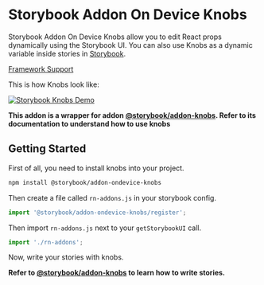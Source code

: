 # Storybook Addon On Device Knobs

Storybook Addon On Device Knobs allow you to edit React props dynamically using the Storybook UI.
You can also use Knobs as a dynamic variable inside stories in [Storybook](https://storybook.js.org).

[Framework Support](https://github.com/storybooks/storybook/blob/master/ADDONS_SUPPORT.md)

This is how Knobs look like:

[![Storybook Knobs Demo](docs/storybook-knobs-example.png)](https://storybooks-official.netlify.com/?knob-Dollars=12.5&knob-Name=Storyteller&knob-Years%20in%20NY=9&knob-background=%23ffff00&knob-Age=70&knob-Items%5B0%5D=Laptop&knob-Items%5B1%5D=Book&knob-Items%5B2%5D=Whiskey&knob-Other%20Fruit=lime&knob-Birthday=1484870400000&knob-Nice=true&knob-Styles=%7B%22border%22%3A%223px%20solid%20%23ff00ff%22%2C%22padding%22%3A%2210px%22%7D&knob-Fruit=apple&selectedKind=Addons%7CKnobs.withKnobs&selectedStory=tweaks%20static%20values&full=0&addons=1&stories=1&panelRight=0&addonPanel=storybooks%2Fstorybook-addon-knobs)

**This addon is a wrapper for addon [@storybook/addon-knobs](https://github.com/storybooks/storybook/blob/master/addons/knobs).
Refer to its documentation to understand how to use knobs**


## Getting Started

First of all, you need to install knobs into your project.

```sh
npm install @storybook/addon-ondevice-knobs 
```

Then create a file called `rn-addons.js` in your storybook config.

```js
import '@storybook/addon-ondevice-knobs/register';
```


Then import `rn-addons.js` next to your `getStorybookUI` call.
```js
import './rn-addons';
```

Now, write your stories with knobs.

**Refer to [@storybook/addon-knobs](https://github.com/storybooks/storybook/blob/master/addons/knobs) to learn how to write stories.**
